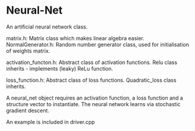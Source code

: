 # Neural-Net
 
An artificial neural network class.

matrix.h: Matrix class which makes linear algebra easier.
NormalGenerator.h: Random number generator class, used for initialisation of weights matrix.

activation_functon.h: Abstract class of activation functions. Relu class inherits - implements (leaky) ReLu function.

loss_function.h: Abstract class of loss functions. Quadratic_loss class inherits.

A neural_net object requires an activation function, a loss function and a structure vector to instantiate. The neural network learns via stochastic gradient descent.

An example is included in driver.cpp
